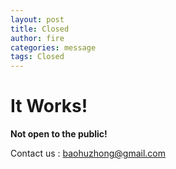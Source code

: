 ```yaml
---
layout: post
title: Closed
author: fire
categories: message 
tags: Closed
---
```


It Works! 
===

**Not open to the public!**

Contact us : baohuzhong@gmail.com
